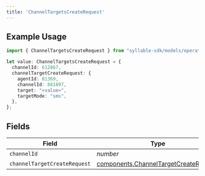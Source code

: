 ```yaml
---
title: 'ChannelTargetsCreateRequest'
---
```


## Example Usage

```typescript
import { ChannelTargetsCreateRequest } from "syllable-sdk/models/operations";

let value: ChannelTargetsCreateRequest = {
  channelId: 612867,
  channelTargetCreateRequest: {
    agentId: 81369,
    channelId: 881897,
    target: "<value>",
    targetMode: "sms",
  },
};
```

## Fields

| Field                                                                                          | Type                                                                                           | Required                                                                                       | Description                                                                                    |
| ---------------------------------------------------------------------------------------------- | ---------------------------------------------------------------------------------------------- | ---------------------------------------------------------------------------------------------- | ---------------------------------------------------------------------------------------------- |
| `channelId`                                                                                    | *number*                                                                                       | TRUE                                                                             | N/A                                                                                            |
| `channelTargetCreateRequest`                                                                   | [components.ChannelTargetCreateRequest](/sdk-docs/models/components/channeltargetcreaterequest) | TRUE                                                                             | N/A                                                                                            |